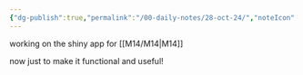 ```yaml
---
{"dg-publish":true,"permalink":"/00-daily-notes/28-oct-24/","noteIcon":""}
---
```


working on the shiny app for [[M14/M14\|M14]]

now just to make it functional and useful!